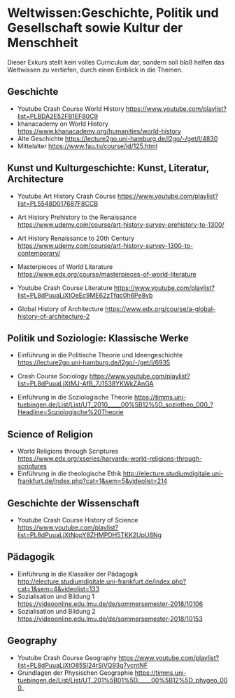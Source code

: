 # Weltwissen:Geschichte, Politik und Gesellschaft sowie Kultur der Menschheit				

Dieser Exkurs stellt kein volles Curriculum dar, sondern soll bloß helfen das Weltwissen zu vertiefen, durch einen Einblick in die Themen.


## Geschichte

- Youtube Crash Course World History https://www.youtube.com/playlist?list=PLBDA2E52FB1EF80C9
- khanacademy on World History https://www.khanacademy.org/humanities/world-history
- Alte Geschichte https://lecture2go.uni-hamburg.de/l2go/-/get/l/4830
- Mittelalter https://www.fau.tv/course/id/125.html


## Kunst und Kulturgeschichte: Kunst, Literatur, Architecture

- Youtube Art History Crash Course https://www.youtube.com/playlist?list=PL5548D017687F8CCB
- Art History Prehistory to the Renaissance https://www.udemy.com/course/art-history-survey-prehistory-to-1300/
- Art History Renaissance to 20th Century https://www.udemy.com/course/art-history-survey-1300-to-contemporary/

- Masterpieces of World Literature https://www.edx.org/course/masterpieces-of-world-literature
- Youtube Crash Course Literature https://www.youtube.com/playlist?list=PL8dPuuaLjXtOeEc9ME62zTfqc0h6Pe8vb

- Global History of Architecture https://www.edx.org/course/a-global-history-of-architecture-2

## Politik und Soziologie: Klassische Werke		
 
- Einführung in die Politische Theorie und Ideengeschichte https://lecture2go.uni-hamburg.de/l2go/-/get/l/6935

- Crash Course Sociology https://www.youtube.com/playlist?list=PL8dPuuaLjXtMJ-AfB_7J1538YKWkZAnGA
- Einführung in die Soziologische Theorie https://timms.uni-tuebingen.de/List/List/UT_2010_____00%5B12%5D_soziotheo_000_?Headline=Soziologische%20Theorie
				
## Science of Religion

- World Religions through Scriptures https://www.edx.org/xseries/harvardx-world-religions-through-scriptures
- Einführung in die theologische Ethik http://electure.studiumdigitale.uni-frankfurt.de/index.php?cat=1&sem=5&videolist=214


## Geschichte der Wissenschaft			

- Youtube Crash Course History of Science https://www.youtube.com/playlist?list=PL8dPuuaLjXtNppY8ZHMPDH5TKK2UpU8Ng
		
## Pädagogik

- Einführung in die Klassiker der Pädagogik http://electure.studiumdigitale.uni-frankfurt.de/index.php?cat=1&sem=4&videolist=133
- Sozialisation und Bildung 1 https://videoonline.edu.lmu.de/de/sommersemester-2018/10106
- Sozialisation und Bildung 2 https://videoonline.edu.lmu.de/de/sommersemester-2018/10153

## Geography

- Youtube Crash Course Geography https://www.youtube.com/playlist?list=PL8dPuuaLjXtO85Sl24rSiVQ93q7vcntNF
- Grundlagen der Physischen Geographie https://timms.uni-tuebingen.de/List/List/UT_201%5B01%5D_____00%5B12%5D_phygeo_000_
